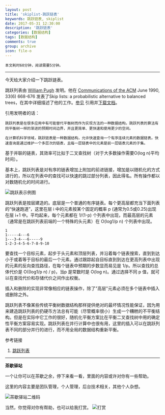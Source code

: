 ```yaml
---
layout: post
title: 'skiplist-跳跃链表'
keywords: 跳跃链表, skiplist
date: 2017-05-31 12:30:00
description: '跳跃链表'
categories: [数据结构]
tags: [数据结构]
comments: true
group: archive
icon: file-o
---
```


	本文耗时60分钟，阅读需要5分钟。

----

今天给大家介绍一下跳跃链表。

跳跃列表由 [William Pugh](https://zh.wikipedia.org/w/index.php?title=William_Pugh&action=edit&redlink=1) 发明。他在 [Communications of the ACM](https://zh.wikipedia.org/w/index.php?title=Communications_of_the_ACM&action=edit&redlink=1) June 1990, 33(6) 668-676 发表了Skip lists: a probabilistic alternative to balanced trees，在其中详细描述了他的工作。[参见](http://citeseer.ist.psu.edu/pugh90skip.html) 引用并[下载文档](ftp://ftp.cs.umd.edu/pub/skipLists/)。

引用发明者的话：

`跳跃列表是在很多应用中有可能替代平衡树而作为实现方法的一种数据结构。跳跃列表的算法有同平衡树一样的渐进的预期时间边界，并且更简单、更快速和使用更少的空间。`

    在计算机科学领域，跳跃链表是一种数据结构，允许快速查询一个有序连续元素的数据链表。快速查询是通过维护一个多层次的链表，且每一层链表中的元素是前一层链表元素的子集。 

基于并联的链表，其效率可比拟于二叉查找树（对于大多数操作需要O(log n)平均时间）。

基本上，跳跃列表是对有序的链表增加上附加的前进链接，增加是以随机化的方式进行的，所以在列表中的查找可以快速的跳过部分列表，因此得名。所有操作都以对数随机化的时间进行。

![跳跃表示例图](https://upload.wikimedia.org/wikipedia/commons/thumb/8/86/Skip_list.svg/940px-Skip_list.svg.png)

跳跃列表是按层建造的。底层是一个普通的有序链表。每个更高层都充当下面列表的“快速跑道”，这里在层 i 中的元素按某个固定的概率 p (通常为0.5或0.25)出现在层 i+1 中。平均起来，每个元素都在 1/(1-p) 个列表中出现，而最高层的元素（通常是在跳跃列表前端的一个特殊的头元素）在 O(log1/p n) 个列表中出现。

```shell
1
1-----4---6
1---3-4---6-----9
1-2-3-4-5-6-7-8-9-10
```

要查找一个目标元素，起步于头元素和顶层列表，并沿着每个链表搜索，直到到达小于或着等于目标的最后一个元素。通过跟踪起自目标直到到达在更高列表中出现的元素的反向查找路径，在每个链表中预期的步数显而易见是 1/p。所以查找的总体代价是 O((log1/p n) / p)，当p 是常数时是 O(log n)。通过选择不同 p 值，就可以在查找代价和存储代价之间作出权衡。

插入和删除的实现非常像相应的链表操作，除了"高层"元素必须在多个链表中插入或删除之外。

跳跃列表不像某些传统平衡树数据结构那样提供绝对的最坏情况性能保证，因为用来建造跳跃列表的扔硬币方法总有可能（尽管概率很小）生成一个糟糕的不平衡结构。但是在实际中它工作的很好，随机化平衡方案比在平衡二叉查找树中用的确定性平衡方案容易实现。跳跃列表在并行计算中也很有用，这里的插入可以在跳跃列表不同的部分并行的进行，而不用全局的数据结构重新平衡。

参考链接
1. [跳跃列表](https://zh.wikipedia.org/wiki/跳跃列表)

----

**茶歇驿站**

一个让你可以在茶歇之余，停下来看一看，里面的内容或许对你有一些帮助。

这里的内容主要是团队管理，个人管理，后台技术相关，其他个人杂想。

![茶歇驿站二维码](http://oqos7hrvp.bkt.clouddn.com/blog/tech_tea.jpg)

当然，你觉得对你有帮助，也可以给我打赏。
![打赏](http://oqos7hrvp.bkt.clouddn.com/blog/wxpay.png)
